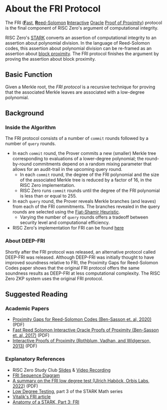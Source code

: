 # About the FRI Protocol

The FRI ([**F**ast](about-ntts-and-fourier.md), [**R**eed-Solomon](about-rs-codes.md) [**I**nteractive](https://en.wikipedia.org/wiki/Interactive_proof_system) [Oracle](https://en.wikipedia.org/wiki/Oracle_machine) [Proof of Proximity](https://privacytools.seas.harvard.edu/files/privacytools/files/stoc283fp-rothblum.pdf)) protocol is the final component of RISC Zero's argument of computational integrity.

RISC Zero's [STARK](about-starks.md) converts an assertion of computational integrity to an assertion about polynomial division.
In the language of Reed-Solomon codes, this assertion about polynomial division can be re-framed as an assertion about [block proximity](https://en.wikipedia.org/wiki/Hamming_distance).
The FRI protocol finishes the argument by proving the assertion about block proximity.

## Basic Function

Given a Merkle root, the _FRI protocol_ is a recursive technique for proving that the associated Merkle leaves are associated with a low-degree polynomial.

## Background

### Inside the Algorithm

The FRI protocol consists of a number of `commit` rounds followed by a number of `query` rounds.

- In each `commit` round, the Prover commits a new (smaller) Merkle tree corresponding to evaluations of a lower-degree polynomial; the round-by-round commitments depend on a random mixing parameter that allows for an audit-trail in the upcoming query round.
  - In each `commit` round, the degree of the FRI polynomial and the size of the associated Merkle tree is reduced by a factor of 16, in the RISC Zero implementation.
  - RISC Zero runs `commit` rounds until the degree of the FRI polynomial is less than or equal to 255.
- In each `query` round, the Prover reveals Merkle branches (and leaves) from each of the FRI commitments. The branches revealed in the query rounds are selected using the [Fiat-Shamir Heuristic](https://en.wikipedia.org/wiki/Fiat%E2%80%93Shamir_heuristic).
  - Varying the number of `query` rounds offers a tradeoff between security level and computational efficiency.
- RISC Zero's implementation for FRI can be found [here](https://github.com/risc0/risc0/blob/main/risc0/zkp/src/prove/fri.rs)

### About DEEP-FRI

Shortly after the FRI protocol was released, an alternative protocol called DEEP-FRI was released.
Although DEEP-FRI was initially thought to have improved soundness relative to FRI, the Proximity Gaps for Reed-Solomon Codes paper shows that the original FRI protocol offers the same soundness results as DEEP-FRI at less computational complexity.
The RISC Zero ZKP system uses the original FRI protocol.

## Suggested Reading

### Academic Papers

- [Proximity Gaps for Reed-Solomon Codes (Ben-Sasson et. al, 2020)](https://eprint.iacr.org/2020/654.pdf) (PDF)
- [Fast Reed Solomon Interactive Oracle Proofs of Proximity (Ben-Sasson et. al, 2017)](https://drops.dagstuhl.de/opus/volltexte/2018/9018/pdf/LIPIcs-ICALP-2018-14.pdf) (PDF)
- [Interactive Proofs of Proximity (Rothblum, Vadhan, and Widgerson, 2013)](https://guyrothblum.files.wordpress.com/2014/11/rvw13.pdf) (PDF)

### Explanatory References

- RISC Zero Study Club [Slides](https://drive.google.com/file/d/1TuufbM8py2mGDkjMUg5FWZzw8VqNri4O/view?usp=share_link) & [Video Recording](https://www.youtube.com/watch?v=j35yz22OVGE)
- [FRI Sequence Diagram](https://twitter.com/EllipticHector/status/1641842245337743367)
- [A summary on the FRI low degree test (Ulrich Haböck, Orbis Labs, 2022)](https://eprint.iacr.org/2022/1216.pdf) (PDF)
- [Low Degree Testing](https://medium.com/starkware/low-degree-testing-f7614f5172db), part 3 of the STARK Math series
- [Vitalik's FRI article](https://vitalik.eth.limo/general/2017/11/22/starks_part_2.html)
- [Anatomy of a STARK, Part 3: FRI](https://aszepieniec.github.io/stark-anatomy/fri)
